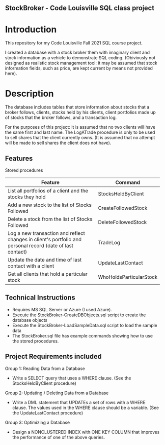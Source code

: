 ## StockBroker  - Code Louisville SQL class project


# Introduction
This repository for my Code Louisville Fall 2021 SQL course project. 

I created a database with a stock broker them with imaginary client and stock information as a vehicle to demonstrate SQL coding. (Obiviously not designed as realistic stock management tool:  it may be assumed that stock information fields, such as price, are kept current by means not provided here).

# Description

The database includes tables that store information about stocks that a broker follows, clients, stocks held by his clients, client portfolios made up of stocks that the broker follows, and a transaction log. 

For the purposes of this project:
It is assumed that no two clients will have the same first and last name.
The LogATrade procedure is only to be used to sell shares that the client currently owns. 
(It is assumed that no attempt will be made to sell shares the client does not have).

## Features

Stored procedures

| Feature | Command |
| -------- | -------- |
| List all portfolios of a client and the stocks they hold | StocksHeldByClient|
| Add a new stock to the list of Stocks Followed | CreateFollowedStock |
| Delete a stock from the list of Stocks Followed| DeleteFollowedStock |
| Log a new transaction and reflect changes in client's portfolio and personal record (date of last contact)| TradeLog |
| Update the date and time of last contact with a client | UpdateLastContact |
| Get all clients that hold a particular stock | WhoHoldsParticularStock |

## Technical Instructions
- Requires MS SQL Server or Azure (I used Azure).
- Execute the StockBroker-CreateDBObjects.sql script to create the database objects
- Execute the StockBroker-LoadSampleData.sql script to load the sample data
- The StockBroker.sql file has example commands showing how to use the stored procedures.

## Project Requirements included
Group 1: Reading Data from a Database
- Write a SELECT query that uses a WHERE clause. (See the StocksHeldByClient procedure)

Group 2: Updating / Deleting Data from a Database
- Write a DML statement that UPDATEs a set of rows with a WHERE clause. The
values used in the WHERE clause should be a variable.  (See the UpdateLastContact procedure)

Group 3: Optimizing a Database
- Design a NONCLUSTERED INDEX with ONE KEY COLUMN that improves the
performance of one of the above queries.
